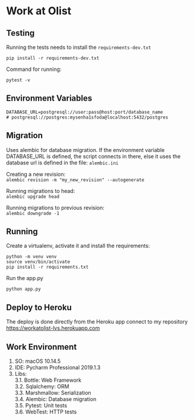 # Work at Olist ##

## Testing ##
Running the tests needs to install the `requirements-dev.txt`
```
pip install -r requirements-dev.txt
```
Command for running:
```
pytest -v
```

## Environment Variables ##
```
DATABASE_URL=postgresql://user:pass@host:port/database_name
# postgresql://postgres:mysenha1sfoda@localhost:5432/postgres
```

## Migration ##
Uses alembic for database migration. If the environment variable DATABASE_URL is defined, the script connects in there, 
else it uses the database url is defined in the file: `alembic.ini`
  
Creating a new revision:  
`alembic revision -m "my_new_revision" --autogenerate`
  
Running migrations to head:  
`alembic upgrade head`  
  
Running migrations to previous revision:  
`alembic downgrade -1`  

## Running ##
Create a virtualenv, activate it and install the requirements:  
```
python -m venv venv
source venv/bin/activate
pip install -r requirements.txt
```  
Run the app.py  
```
python app.py
```  

## Deploy to Heroku ##
The deploy is done directly from the Heroku app connect to my repository  
https://workatolist-lvs.herokuapp.com

## Work Environment ##
1. SO: macOS 10.14.5  
1. IDE: Pycharm Professional 2019.1.3  
1. Libs:  
3.1. Bottle: Web Framework  
3.2. Sqlalchemy: ORM  
3.3. Marshmallow: Serialization  
3.4. Alembic: Database migration  
3.5. Pytest: Unit tests  
3.6. WebTest: HTTP tests